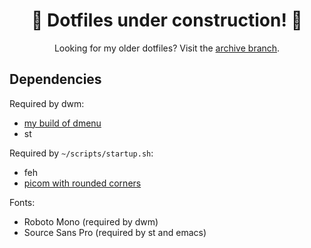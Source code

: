 <h1 align="center">🚧 Dotfiles under construction! 🚧</h1>

<p align="center">
    Looking for my older dotfiles? Visit the
    <a href="https://github.com/jasonliang-dev/dotfiles/tree/archive">archive branch</a>.
</p>

## Dependencies

Required by dwm:

- [my build of dmenu](https://github.com/jasonliang-dev/dmenu/)
- st

Required by `~/scripts/startup.sh`:

- feh
- [picom with rounded corners](https://github.com/ibhagwan/picom)
<!-- - [lemonbar with xft](https://gitlab.com/protesilaos/lemonbar-xft) -->

Fonts:

- Roboto Mono (required by dwm)
- Source Sans Pro (required by st and emacs)
